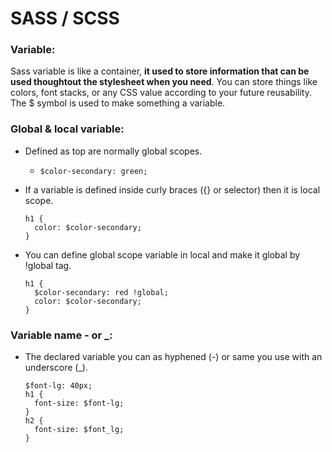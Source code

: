 # SASS / SCSS

### Variable:

Sass variable is like a container, **it used to store information that can be used thoughtout the stylesheet when you need**. You can store things like colors, font stacks, or any CSS value according to your future reusability. The $ symbol is used to make something a variable.


### Global & local variable:

* Defined as top are normally global scopes.
    * `$color-secondary: green;`
  
* If a variable is defined inside curly braces ({} or selector) then it is local scope.
   ```
   h1 {
     color: $color-secondary;
   }
   ```

* You can define global scope variable in local and make it global by !global tag.
   ```
   h1 {
     $color-secondary: red !global;
     color: $color-secondary;
   }
   ```
   
### Variable name - or _:

* The declared variable you can as hyphened (-) or same you use with an underscore (_).

    ```
    $font-lg: 40px;
    h1 {
      font-size: $font-lg;
    }
    h2 {
      font-size: $font_lg;
    }
    ```

